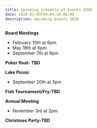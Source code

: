 ```yaml
---
title: Upcoming Schedule of Events 2020
date: 2020-02-03T09:04:10-06:00
description: Upcoming Events 2020
---
```

**Board Meetings**

* February 10th at 6pm
* May 18th at 6pm
* September 7th at 6pm

**Poker float- TBD**

**Lake Picnic** 

* September 20th at 3pm

**Fish Tournament/Fry-TBD**

**Annual Meeting**

* November 3rd at 2pm

**Christmas Party-TBD**
